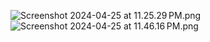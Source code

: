 ![Screenshot 2024-04-25 at 11.25.29 PM.png](..%2F..%2FDesktop%2FScreenshot%202024-04-25%20at%2011.25.29%E2%80%AFPM.png)
![Screenshot 2024-04-25 at 11.46.16 PM.png](..%2F..%2FDesktop%2FScreenshot%202024-04-25%20at%2011.46.16%E2%80%AFPM.png)
